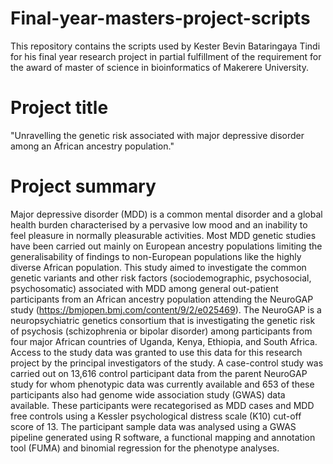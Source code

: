 # Final-year-masters-project-scripts
This repository contains the scripts used by Kester Bevin Bataringaya Tindi for his final year research project in partial  fulfillment of the requirement for the award of master of science in bioinformatics of Makerere University.

# Project title 
"Unravelling the genetic risk associated with major depressive disorder among an African ancestry population."

# Project summary
Major depressive disorder (MDD) is a common mental disorder and a global health burden characterised by a pervasive low mood and an inability to feel pleasure in normally pleasurable activities. Most MDD genetic studies have been carried out mainly on European ancestry populations limiting the generalisability of findings to non-European populations like the highly diverse African population. This study aimed to investigate the common genetic variants and  other risk factors (sociodemographic, psychosocial, psychosomatic) associated with MDD among general out-patient participants from an African ancestry population attending the NeuroGAP study (https://bmjopen.bmj.com/content/9/2/e025469). The NeuroGAP is a neuropsychiatric genetics consortium that is investigating the genetic risk of psychosis (schizophrenia or bipolar disorder) among participants from four major African countries of Uganda, Kenya, Ethiopia, and South Africa. Access to the study data was granted to use this data for this research project by the principal investigators of the study. A case-control study was carried out on 13,616 control participant data from the parent NeuroGAP study for whom phenotypic data was currently available and 653 of these participants also had genome wide association study (GWAS) data available. These participants were recategorised as MDD cases and MDD free controls using a Kessler psychological distress scale (K10) cut-off score of 13. The participant sample data was analysed using a GWAS pipeline generated using R software, a functional mapping and annotation tool (FUMA) and binomial regression for the phenotype analyses. 
